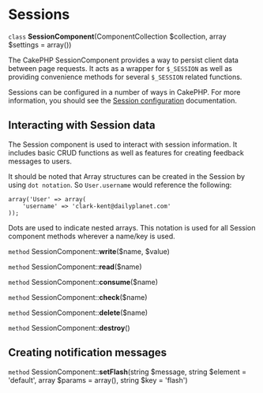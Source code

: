 # Sessions

`class` **SessionComponent**(ComponentCollection $collection, array $settings = array())

The CakePHP SessionComponent provides a way to persist client data
between page requests. It acts as a wrapper for `$_SESSION` as
well as providing convenience methods for several `$_SESSION`
related functions.

Sessions can be configured in a number of ways in CakePHP. For more
information, you should see the [Session configuration](../../development/sessions.md)
documentation.

## Interacting with Session data

The Session component is used to interact with session information.
It includes basic CRUD functions as well as features for creating
feedback messages to users.

It should be noted that Array structures can be created in the
Session by using `dot notation`. So `User.username` would
reference the following:

    array('User' => array(
        'username' => 'clark-kent@dailyplanet.com'
    ));

Dots are used to indicate nested arrays. This notation is used for
all Session component methods wherever a name/key is used.

`method` SessionComponent::**write**($name, $value)

`method` SessionComponent::**read**($name)

`method` SessionComponent::**consume**($name)

`method` SessionComponent::**check**($name)

`method` SessionComponent::**delete**($name)

`method` SessionComponent::**destroy**()

## Creating notification messages

`method` SessionComponent::**setFlash**(string $message, string $element = 'default', array $params = array(), string $key = 'flash')
